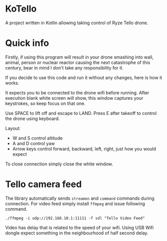 # KoTello
A project written in Kotlin allowing taking control of Ryze Tello drone.

# Quick info
Firstly, if using this program will result in your drone smashing into wall, animal, person or nuclear reactor causing the next catastrophe of this century, bear in mind I don't take any responsibility for it.

If you decide to use this code and run it without any changes, here is how it works.

It expects you to be connected to the drone wifi before running. After execution blank white screen will show, this window captures your keystrokes, so keep focus on that one.

Use SPACE to lift off and escape to LAND. Press E after takeoff to control the drone using keyboard.

Layout: 
  - W and S control altitude
  - A and D control yaw
  - Arrow keys control forward, backward, left, right, just how you would expect

To close connection simply close the white window.

# Tello camera feed
The library automatically sends `streamon` and `command` commands during connection. For video feed simply install `ffmpeg` and issue following command.

```
./ffmpeg -i udp://192.168.10.1:11111 -f sdl "Tello Video Feed"
```

Video has delay that is related to the speed of your wifi. Using USB Wifi dongle expect something in the neighbourhood of half second delay.
